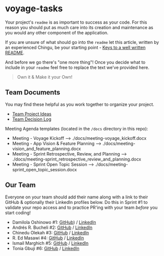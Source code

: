 # voyage-tasks

Your project's `readme` is as important to success as your code. For 
this reason you should put as much care into its creation and maintenance
as you would any other component of the application.

If you are unsure of what should go into the `readme` let this article,
written by an experienced Chingu, be your starting point - 
[Keys to a well written README](https://tinyurl.com/yk3wubft).

And before we go there's "one more thing"! Once you decide what to include
in your `readme` feel free to replace the text we've provided here.

> Own it & Make it your Own!

## Team Documents

You may find these helpful as you work together to organize your project.

- [Team Project Ideas](./docs/team_project_ideas.md)
- [Team Decision Log](./docs/team_decision_log.md)

Meeting Agenda templates (located in the `/docs` directory in this repo):

- Meeting - Voyage Kickoff --> ./docs/meeting-voyage_kickoff.docx
- Meeting - App Vision & Feature Planning --> ./docs/meeting-vision_and_feature_planning.docx
- Meeting - Sprint Retrospective, Review, and Planning --> ./docs/meeting-sprint_retrospective_review_and_planning.docx
- Meeting - Sprint Open Topic Session --> ./docs/meeting-sprint_open_topic_session.docx

## Our Team

Everyone on your team should add their name along with a link to their GitHub
& optionally their LinkedIn profiles below. Do this in Sprint #1 to validate
your repo access and to practice PR'ing with your team *before* you start
coding!

- Damilola Oshinowo #1: [GitHub](https://github.com/dami-boy)) / [LinkedIn](https://linkedin.com/in/damilola-oshinowo)
- Andrés R. Bucheli #2: [GitHub](https://github.com/ARBUCHELI) / [LinkedIn](https://www.linkedin.com/in/andresregaladobucheli/)
- Chinedu Olekah    #3: [GitHub](https://github.com/kenako0127) / [LinkedIn](www.linkedin.com/in/chinedu-olekah)
- R. Ed Masawi      #4: [GitHub](https://github.com/Masawi68) / [LinkedIn](https://www.linkedin.com/in/ed-masawi-97345a29/)
- Ismail Marghich   #5: [GitHub](https://github.com/IsmailMarghich) / [LinkedIn](https://www.linkedin.com/in/ismail-marghich-9174111aa/)
- Tonia Gbuji #6: [GitHub](https://github.com/Tgee78) / [LinkedIn](https://www.linkedin.com/in/toniagbuji/)
